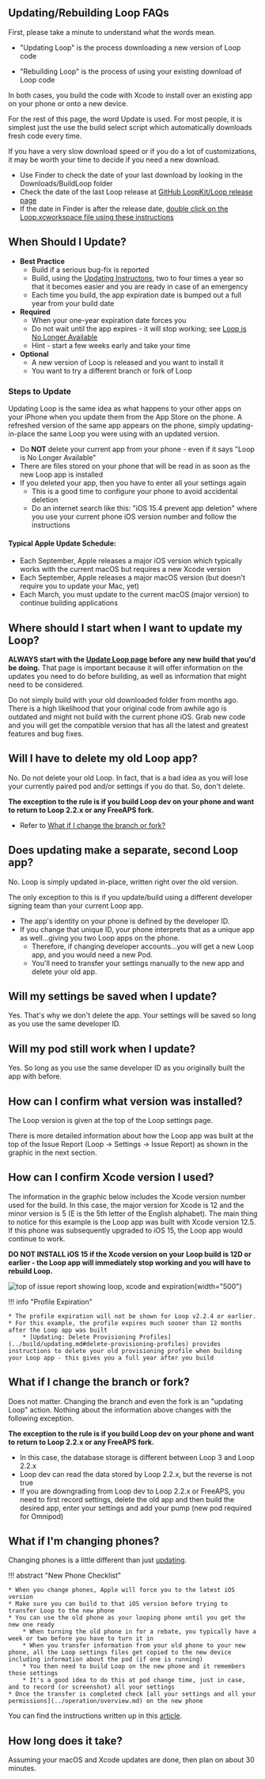 ## Updating/Rebuilding Loop FAQs

First, please take a minute to understand what the words mean.

* "Updating Loop" is the process downloading a new version of Loop code 

* "Rebuilding Loop" is the process of using your existing download of Loop code

In both cases, you build the code with Xcode to install over an existing app on your phone or onto a new device.

For the rest of this page, the word Update is used. For most people, it is simplest just the use the build select script which automatically downloads fresh code every time.

If you have a very slow download speed or if you do a lot of customizations, it may be worth your time to decide if you need a new download.

* Use Finder to check the date of your last download by looking in the Downloads/BuildLoop folder
* Check the date of the last Loop release at [GitHub LoopKit/Loop release page](https://github.com/LoopKit/Loop/releases)
* If the date in Finder is after the release date, [double click on the Loop.xcworkspace file using these instructions](../build/code_customization.md#find-my-dowloaded-loop-code)

## When Should I Update?

* **Best Practice**
    * Build if a serious bug-fix is reported
    * Build, using the [Updating Instructons](../build/updating.md), two to four times a year so that it becomes easier and you are ready in case of an emergency
    * Each time you build, the app expiration date is bumped out a full year from your build date
* **Required**
    * When your one-year expiration date forces you
    * Do not wait until the app expires - it will stop working; see [Loop is No Longer Available](../build/updating.md#loop-is-no-longer-available)
    * Hint - start a few weeks early and take your time
* **Optional**
    * A new version of Loop is released and you want to install it
    * You want to try a different branch or fork of Loop

### Steps to Update

Updating Loop is the same idea as what happens to your other apps on your iPhone when you update them from the App Store on the phone. A refreshed version of the same app appears on the phone, simply updating-in-place the same Loop you were using with an updated version.

* Do **NOT** delete your current app from your phone - even if it says "Loop is No Longer Available"
* There are files stored on your phone that will be read in as soon as the new Loop app is installed
* If you deleted your app, then you have to enter all your settings again
    * This is a good time to configure your phone to avoid accidental deletion
    * Do an internet search like this: "iOS 15.4 prevent app deletion" where you use your current phone iOS version number and follow the instructions

#### Typical Apple Update Schedule:

* Each September, Apple releases a major iOS version which typically works with the current macOS but requires a new Xcode version
* Each September, Apple releases a major macOS version (but doesn't require you to update your Mac, yet)
* Each March, you must update to the current macOS (major version) to continue building applications

## Where should I start when I want to update my Loop?

**ALWAYS start with the [Update Loop page](../build/updating.md) before any new build that you'd be doing.** That page is important because it will offer information on the updates you need to do before building, as well as information that might need to be considered.

Do not simply build with your old downloaded folder from months ago. There is a high likelihood that your original code from awhile ago is outdated and might not build with the current phone iOS. Grab new code and you will get the compatible version that has all the latest and greatest features and bug fixes.


## Will I have to delete my old Loop app?

No. Do not delete your old Loop. In fact, that is a bad idea as you will lose your currently paired pod and/or settings if you do that. So, don't delete.

**The exception to the rule is if you build Loop dev on your phone and want to return to Loop 2.2.x or any FreeAPS fork.**

* Refer to [What if I change the branch or fork?](#what-if-i-change-the-branch-or-fork)

## Does updating make a separate, second Loop app?

No. Loop is simply updated in-place, written right over the old version.

The only exception to this is if you update/build using a different developer signing team than your current Loop app.

* The app's identity on your phone is defined by the developer ID.
* If you change that unique ID, your phone interprets that as a unique app as well...giving you two Loop apps on the phone.
    * Therefore, if changing developer accounts...you will get a new Loop app, and you would need a new Pod.
    * You'll need to transfer your settings manually to the new app and delete your old app.

## Will my settings be saved when I update?

Yes. That's why we don't delete the app. Your settings will be saved so long as you use the same developer ID.

## Will my pod still work when I update?

Yes. So long as you use the same developer ID as you originally built the app with before.

## How can I confirm what version was installed?

The Loop version is given at the top of the Loop settings page.

There is more detailed information about how the Loop app was built at the top of the Issue Report (Loop -> Settings -> Issue Report) as shown in the graphic in the next section.

## How can I confirm Xcode version I used?

The information in the graphic below includes the Xcode version number used for the build. In this case, the major version for Xcode is 12 and the minor version is 5 (E is the 5th letter of the English alphabet).  The main thing to notice for this example is the Loop app was built with Xcode version 12.5. If this phone was subsequently upgraded to iOS 15, the Loop app would continue to work.

**DO NOT INSTALL iOS 15 if the Xcode version on your Loop build is 12D or earlier - the Loop app will immediately stop working and you will have to rebuild Loop.**

![top of issue report showing loop, xcode and expiration](img/loop-version.svg){width="500"}

!!! info "Profile Expiration"

    * The profile expiration will not be shown for Loop v2.2.4 or earlier.
    * For this example, the profile expires much sooner than 12 months after the Loop app was built
        * [Updating: Delete Provisioning Profiles](../build/updating.md#delete-provisioning-profiles) provides instructions to delete your old provisioning profile when building your Loop app - this gives you a full year after you build

## What if I change the branch or fork?

Does not matter. Changing the branch and even the fork is an "updating Loop" action. Nothing about the information above changes with the following exception.

**The exception to the rule is if you build Loop dev on your phone and want to return to Loop 2.2.x or any FreeAPS fork.**

* In this case, the database storage is different between Loop 3 and Loop 2.2.x
* Loop dev can read the data stored by Loop 2.2.x, but the reverse is not true
* If you are downgrading from Loop dev to Loop 2.2.x or FreeAPS, you need to first record settings, delete the old app and then build the desired app, enter your settings and add your pump (new pod required for Omnipod)

## What if I'm changing phones?

Changing phones is a little different than just [updating](../build/updating.md).

!!! abstract "New Phone Checklist"

    * When you change phones, Apple will force you to the latest iOS version
    * Make sure you can build to that iOS version before trying to transfer Loop to the new phone
    * You can use the old phone as your looping phone until you get the new one ready
        * When turning the old phone in for a rebate, you typically have a week or two before you have to turn it in
        * When you transfer information from your old phone to your new phone, all the Loop settings files get copied to the new device including information about the pod (if one is running)
        * You then need to build Loop on the new phone and it remembers those settings
        * It's a good idea to do this at pod change time, just in case, and to record (or screenshot) all your settings
    * Once the transfer is completed check [all your settings and all your permissions](../operation/overview.md) on the new phone

You can find the instructions written up in this [article](https://www.loopandlearn.org/new-device).

## How long does it take?

Assuming your macOS and Xcode updates are done, then plan on about 30 minutes.

